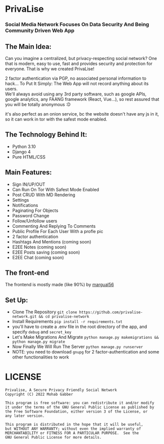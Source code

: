 # PrivaLise 
### Social Media Network Focuses On Data Security And Being Community Driven Web App

## The Main Idea:
Can you imagine a centralized, but privacy-respecting social network? One that is modern, easy to use, fast and provides security and protection for everyone. That is why we created PrivaLise!

2 factor authentication via PGP, no associated personal information to hack... To Put It Simply: The Web App will not record anything about its users. <br/>
We'll always avoid using any 3rd party software, such as google APIs, google analytics, any FAANG framework (React, Vue...), so rest assured that you will be totally anonymous :D

it's also perfect as an onion service, bc the website doesn't have any js in it, so it can work in tor with the safest mode enabled.

## The Technology Behind It:
   * Python 3.10
   * Django 4
   * Pure HTML/CSS

## Main Features:
   * Sign IN/UP/OUT
   * Can Run On Tor With Safest Mode Enabled
   * Post CRUD With MD Rendering
   * Settings
   * Notifications
   * Paginating For Objects
   * Password Change
   * Follow/Unfollow users
   * Commenting And Replying To Comments
   * Public Profile For Each User With a profle pic
   * 2 factor authentication
   * Hashtags And Mentions (coming soon)
   * E2EE Notes (coming soon)
   * E2EE Posts saving (coming soon)
   * E2EE Chat (coming soon)

## The front-end
The frontend is mostly made (like 90%) by [margual56](https://github.com/margual56)

## Set Up: 
  * Clone The Repository `git clone https://github.com/privalise-network.git && cd privalise-network`
  * Install Requirements `pip install -r requirements.txt`
  * you'll have to create a .env file in the root directory of the app, and specify `debug` and `secret_key`
  * Let's Make Migrations And Migrate  `python manage.py makemigrations && python manage.py migrate`
  * Now Finally We Will Run The Server `python manage.py runserver`
  * NOTE: you need to download `gnupg` for 2 factor-authentication and some other functionalities to work

# LICENSE
	Privalise, A Secure Privacy Friendly Social Network
	Copyright (C) 2022 Mohab Gabber
	
	This program is free software: you can redistribute it and/or modify
	it under the terms of the GNU General Public License as published by
	the Free Software Foundation, either version 3 of the License, or
	any later version.
	
	This program is distributed in the hope that it will be useful,
	but WITHOUT ANY WARRANTY; without even the implied warranty of
	MERCHANTABILITY or FITNESS FOR A PARTICULAR PURPOSE.  See the
	GNU General Public License for more details.
	










